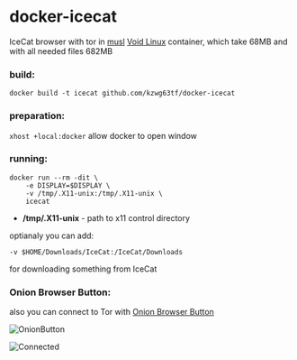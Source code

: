 # docker-icecat
IceCat browser with tor in [musl](https://www.musl-libc.org/faq.html) [Void Linux](https://voidlinux.org) container, which take 68MB and with all needed files 682MB

### build:
`docker build -t icecat github.com/kzwg63tf/docker-icecat`

### preparation:
`xhost +local:docker` allow docker to open window

### running:
```
docker run --rm -dit \
    -e DISPLAY=$DISPLAY \
    -v /tmp/.X11-unix:/tmp/.X11-unix \
    icecat
```
 * __/tmp/.X11-unix__ - path to x11 control directory
 
optianaly you can add:

`-v $HOME/Downloads/IceCat:/IceCat/Downloads`

for downloading something from IceCat

### Onion Browser Button:
also you can connect to Tor with [Onion Browser Button](https://mybrowseraddon.com/tor-button.html)

![OnionButton](https://user-images.githubusercontent.com/46228973/68534811-3840a000-0339-11ea-9f0b-47115f9b2858.png)

![Connected](https://user-images.githubusercontent.com/46228973/68534819-59a18c00-0339-11ea-9def-921bdb4fb2de.png)
